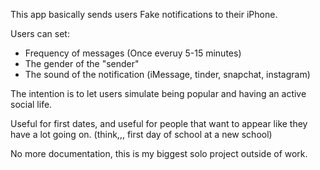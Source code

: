 This app basically sends users Fake notifications to their iPhone.

Users can set:
- Frequency of messages (Once everuy 5-15 minutes)
- The gender of the "sender" 
- The sound of the notification (iMessage, tinder, snapchat, instagram)

The intention is to let users simulate being popular and having an active social life. 

Useful for first dates, and useful for people that want to appear like they have a lot going on. (think,,, first day of school at a new school)


No more documentation, this is my biggest solo project outside of work.
 
